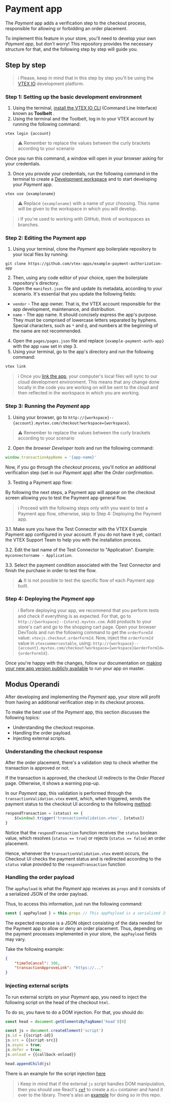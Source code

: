 # Payment app

The *Payment* app adds a verification step to the checkout process, responsible for allowing or forbidding an order placement.

To implement this feature in your store, you'll need to develop your own *Payment app*, but don't worry! This repository provides the necessary structure for that, and the following step by step will guide you.

## Step by step

> ℹ️ Please, keep in mind that in this step by step you'll be using the [VTEX IO](https://developers.vtex.com/vtex-developer-docs/docs/what-is-vtex-io) development platform.

### Step 1: Setting up the basic development environment

1. Using the terminal, [install the VTEX IO CLI](https://vtex.io/docs/recipes/development/vtex-io-cli-installation-and-command-reference/) (Command Line Interface) known as **Toolbelt** .
2. Using the terminal and the Toolbelt, log in to your VTEX account by running the following command:

```shell
vtex login {account}
```

> ⚠️ Remember to replace the values between the curly brackets according to your scenario

Once you run this command, a window will open in your browser asking for your credentials.

3. Once you provide your credentials, run the following command in the terminal to create a [Development workspace](https://vtex.io/docs/recipes/development/creating-a-development-workspace/) and to start developing your *Payment* app.

```shell
vtex use {examplename}
```

> ⚠️ Replace `{examplename}` with a name of your choosing. This name will be given to the workspace in which you will develop.

> ℹ️ If you're used to working with GitHub, think of workspaces as branches.

### Step 2: Editing the Payment app

1. Using your terminal, clone the *Payment* app boilerplate repository to your local files by running:

```shell
git clone https://github.com/vtex-apps/example-payment-authorization-app
```

2. Then, using any code editor of your choice, open the boilerplate repository's directory.
3. Open the `manifest.json` file and update its metadata, according to your scenario. It's essential that you update the following fields:

- `vendor` - The app owner. That is, the VTEX account responsible for the app development, maintenance, and distribution.
- `name` - The app name. It should concisely express the app's purpose. They must be comprised of lowercase letters separated by hyphens. Special characters, such as `*` and `@`, and numbers at the beginning of the name are not recommended.

4. Open the `pages/pages.json` file and replace `{example-payment-auth-app}` with the app `name` set in step 3.
5. Using your terminal, go to the app's directory and run the following command:

```shell
vtex link
```

> ℹ️ Once you [link the app](https://vtex.io/docs/recipes/development/linking-an-app/), your computer's local files will sync to our cloud development environment. This means that any change done locally in the code you are working on will be sent to the cloud and then reflected in the workspace in which you are working.

### Step 3: Running the *Payment* app

1. Using your browser, go to `http://{workspace}--{account}.myvtex.com/checkout?workspace={workspace}`.

> ⚠️ Remember to replace the values between the curly brackets according to your scenario

2. Open the *browser Developer tools* and run the following command:

```javascript
window.transactionAppName = '{app-name}'
```

Now, if you go through the *checkout process*, you'll notice an additional verification step (set in our *Payment* app) after the *Order confirmation*.

3. Testing a Payment app flow:

By following the next steps, a Payment app will appear on the checkout screen allowing you to test the Payment app general flow.

> ℹ️ Proceed with the following steps only with you want to test a Payment app flow, otherwise, skip to Step 4: Deploying the Payment app.


3.1. Make sure you have the Test Connector with the VTEX Example Payment app configured in your account. If you do not have it yet, contact the VTEX Support Team to help you with the installation process.

3.2. Edit the last name of the Test Connector to "Application". Example: `myconnectorname - Application`.

3.3. Select the payment condition associated with the Test Connector and finish the purchase in order to test the flow.


> ⚠️ It is not possible to test the specific flow of each Payment app built.


### Step 4: Deploying the *Payment* app

> ℹ️ Before deploying your app, we recommend that you perform tests and check if everything is as expected. For that, go to `http://{workspace}--{store}.myvtex.com`. Add products to your store's cart and go to the shopping cart page. Open your browser DevTools and run the following command to get the `orderFormId` value: `vtexjs.checkout.orderFormId`. Now, inject the `orderFormId` value in `vtexcommercestable`, using:
`http://{workspace}--{account}.myvtex.com/checkout?workspace={workspace}&orderFormId={orderFormId}`.

Once you're happy with the changes, follow our documentation on [making your new app version publicly available](https://vtex.io/docs/recipes/development/making-your-new-app-version-publicly-available/) to run your app on master.

## Modus Operandi

After developing and implementing the *Payment* app, your store will profit from having an additional verification step in its checkout process.

To make the best use of the *Payment* app, this section discusses the following topics:

- Understanding the checkout response.
- Handling the order payload.
- Injecting external scripts.

### Understanding the checkout response

After the order placement, there's a validation step to check whether the transaction is approved or not.

If the transaction is approved, the checkout UI redirects to the *Order Placed* page. Otherwise, it shows a warning pop-up.

In our *Payment* app, this validation is performed through the `transactionValidation.vtex` event, which, when triggered, sends the payment status to the checkout UI according to the following [method](https://github.com/vtex-apps/payment-authorization-app-example/blob/3e5742c87a2771998009cff4fecacb092bb3362b/react/index.js#L22):

```javascript
respondTransaction = (status) => {
    $(window).trigger('transactionValidation.vtex', [status])
}
```

Notice that the `respondTransaction` function receives the `status` boolean value, which resolves (`status == true`) or rejects (`status == false`) an order placement.

Hence, whenever the `transactionValidation.vtex` event occurs, the Checkout UI checks the payment status and is redirected according to the `status` value provided to the `respondTransaction` function

### Handling the order payload

The `appPayload` is what the *Payment* app receives as `props` and it consists of a serialized JSON of the order payload.

Thus, to access this information, just run the following command:

```javascript
const { appPayload } = this.props // This appPayload is a serialized JSON (as string).
```

The expected response is a JSON object consisting of the data needed for the Payment app to allow or deny an order placement. Thus, depending on the payment processes implemented in your store, the `appPayload` fields may vary.

Take the following example:

```json
{
    "timeToCancel": 300,
    "transactionApproveLink": "https://..."
}
```

### Injecting external scripts

To run external scripts on your *Payment* app, you need to inject the following script on the head of the checkout `html`. 

To do so, you have to do a DOM injection. For that, you should do:

```javascript
const head = document.getElementsByTagName('head')[0]

const js = document.createElement('script')
js.id = {{script-id}}
js.src = {{script-src}}
js.async = true;
js.defer = true;
js.onload = {{callback-onload}}

head.appendChild(js)
```

There is an example for the script injection [here](https://github.com/vtex-apps/payment-authorization-app-example/blob/3e5742c87a2771998009cff4fecacb092bb3362b/react/index.js#L41)

> ℹ️ Keep in mind that if the external `js` script handles DOM manipulation, then you should use React's [`ref`](https://reactjs.org/docs/refs-and-the-dom.html) to create a `div` container and hand it over to the library. There's also an [example](https://github.com/vtex-apps/payment-authorization-app-example/blob/3e5742c87a2771998009cff4fecacb092bb3362b/react/index.js#L11) for doing so in this repo.
